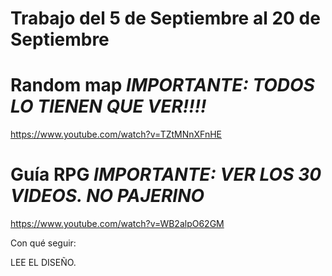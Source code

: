 # Trabajo del 5 de Septiembre al 20 de Septiembre

# Random map *IMPORTANTE: TODOS LO TIENEN QUE VER!!!!*

https://www.youtube.com/watch?v=TZtMNnXFnHE

# Guía RPG *IMPORTANTE: VER LOS 30 VIDEOS. NO PAJERINO*

https://www.youtube.com/watch?v=WB2alpO62GM

Con qué seguir:

LEE EL DISEÑO.
